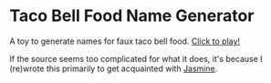 # Taco Bell Food Name Generator

A toy to generate names for faux taco bell food. [Click to play!][tbell]

If the source seems too complicated for what it does, it's because I (re)wrote 
this primarily to get acquainted with [Jasmine][jasmine].

[tbell]: http://sidraval.github.io/tacobell
[jasmine]: http://github.com/pivotal/jasmine
